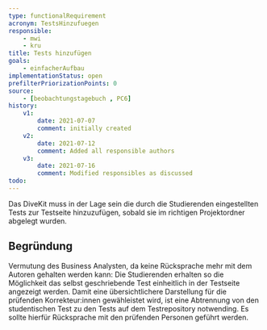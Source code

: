 ```yaml
---
type: functionalRequirement
acronym: TestsHinzufuegen
responsible:
    - mwi
    - kru
title: Tests hinzufügen
goals:
    - einfacherAufbau
implementationStatus: open
prefilterPriorizationPoints: 0
source:
    - [beobachtungstagebuch , PC6]
history:
    v1:
        date: 2021-07-07
        comment: initially created
    v2:
        date: 2021-07-12
        comment: Added all responsible authors
    v3:
        date: 2021-07-16
        comment: Modified responsibles as discussed
todo:
---
```


Das DiveKit muss in der Lage sein die durch die Studierenden eingestellten Tests zur Testseite hinzuzufügen, sobald sie im richtigen Projektordner abgelegt wurden.


## Begründung

Vermutung des Business Analysten, da keine Rücksprache mehr mit dem Autoren gehalten werden kann: Die Studierenden erhalten so die Möglichkeit das selbst geschriebende Test einheitlich in der Testseite angezeigt werden. Damit eine übersichtlichere Darstellung für die prüfenden Korrekteur:innen gewähleistet wird, ist eine Abtrennung von den studentischen Test zu den Tests auf dem Testrepository notwending. Es sollte hierfür Rücksprache mit den prüfenden Personen geführt werden. 